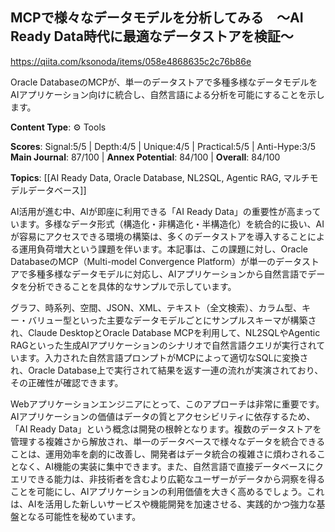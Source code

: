## MCPで様々なデータモデルを分析してみる　～AI Ready Data時代に最適なデータストアを検証～

https://qiita.com/ksonoda/items/058e4868635c2c76b86e

Oracle DatabaseのMCPが、単一のデータストアで多種多様なデータモデルをAIアプリケーション向けに統合し、自然言語による分析を可能にすることを示します。

**Content Type**: ⚙️ Tools

**Scores**: Signal:5/5 | Depth:4/5 | Unique:4/5 | Practical:5/5 | Anti-Hype:3/5
**Main Journal**: 87/100 | **Annex Potential**: 84/100 | **Overall**: 84/100

**Topics**: [[AI Ready Data, Oracle Database, NL2SQL, Agentic RAG, マルチモデルデータベース]]

AI活用が進む中、AIが即座に利用できる「AI Ready Data」の重要性が高まっています。多様なデータ形式（構造化・非構造化・半構造化）を統合的に扱い、AIが容易にアクセスできる環境の構築は、多くのデータストアを導入することによる運用負荷増大という課題を伴います。本記事は、この課題に対し、Oracle DatabaseのMCP（Multi-model Convergence Platform）が単一のデータストアで多種多様なデータモデルに対応し、AIアプリケーションから自然言語でデータを分析できることを具体的なサンプルで示しています。

グラフ、時系列、空間、JSON、XML、テキスト（全文検索）、カラム型、キー・バリュー型といった主要なデータモデルごとにサンプルスキーマが構築され、Claude DesktopとOracle Database MCPを利用して、NL2SQLやAgentic RAGといった生成AIアプリケーションのシナリオで自然言語クエリが実行されています。入力された自然言語プロンプトがMCPによって適切なSQLに変換され、Oracle Database上で実行されて結果を返す一連の流れが実演されており、その正確性が確認できます。

Webアプリケーションエンジニアにとって、このアプローチは非常に重要です。AIアプリケーションの価値はデータの質とアクセシビリティに依存するため、「AI Ready Data」という概念は開発の根幹となります。複数のデータストアを管理する複雑さから解放され、単一のデータベースで様々なデータを統合できることは、運用効率を劇的に改善し、開発者はデータ統合の複雑さに煩わされることなく、AI機能の実装に集中できます。また、自然言語で直接データベースにクエリできる能力は、非技術者を含むより広範なユーザーがデータから洞察を得ることを可能にし、AIアプリケーションの利用価値を大きく高めるでしょう。これは、AIを活用した新しいサービスや機能開発を加速させる、実践的かつ強力な基盤となる可能性を秘めています。